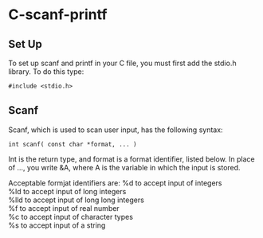 # C-scanf-printf

## Set Up
To set up scanf and printf in your C file, you must first add the stdio.h library. To do this type:
```
#include <stdio.h>
```

## Scanf
Scanf, which is used to scan user input, has the following syntax:
```
int scanf( const char *format, ... )
```
Int is the return type, and format is a format identifier, listed below. In place of ..., you write &A, where A is the variable in which the input is stored.

Acceptable formjat identifiers are:
%d to accept input of integers <br>
%ld to  accept input of long integers <br>
%lld to accept input of long long integers <br>
%f to accept input of real number <br>
%c to accept input of character types <br>
%s to accept input of a string <br>
